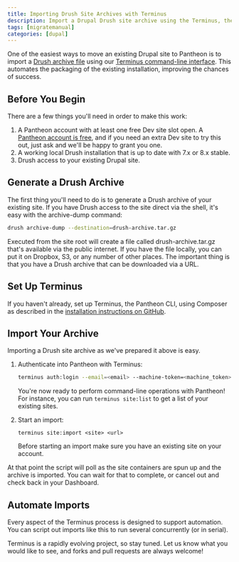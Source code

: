 ```yaml
---
title: Importing Drush Site Archives with Terminus
description: Import a Drupal Drush site archive using the Terminus, the Pantheon CLI tool.
tags: [migratemanual]
categories: [dupal]
---
```

One of the easiest ways to move an existing Drupal site to Pantheon is to import a [Drush archive file](https://drushcommands.com/drush-8x/core/archive-dump/) using our [Terminus command-line interface](/docs/terminus/). This automates the packaging of the existing installation, improving the chances of success.

## Before You Begin

There are a few things you'll need in order to make this work:

1. A Pantheon account with at least one free Dev site slot open. A [Pantheon account is free](https://dashboard.pantheon.io/register), and if you need an extra Dev site to try this out, just ask and we'll be happy to grant you one.
2. A working local Drush installation that is up to date with 7.x or 8.x stable.
3. Drush access to your existing Drupal site.

## Generate a Drush Archive

The first thing you'll need to do is to generate a Drush archive of your existing site. If you have Drush access to the site direct via the shell, it's easy with the archive-dump command:
```bash
drush archive-dump --destination=drush-archive.tar.gz
```
Executed from the site root will create a file called drush-archive.tar.gz that's available via the public internet. If you have the file locally, you can put it on Dropbox, S3, or any number of other places. The important thing is that you have a Drush archive that can be downloaded via a URL.

## Set Up Terminus

If you haven't already, set up Terminus, the Pantheon CLI, using Composer as described in the [installation instructions on GitHub](https://github.com/pantheon-systems/cli/wiki/installation).

## Import Your Archive

Importing a Drush site archive as we've prepared it above is easy.

1. Authenticate into Pantheon with Terminus:

   ```bash
   terminus auth:login --email=<email> --machine-token=<machine_token>
   ```

   You're now ready to perform command-line operations with Pantheon! For instance, you can run `terminus site:list` to get a list of your existing sites.

2. Start an import:

   ```
   terminus site:import <site> <url>
   ```

    <Alert title="Note" type="info">
    Before starting an import make sure you have an existing site on your account.
    </Alert>

  At that point the script will poll as the site containers are spun up and the archive is imported. You can wait for that to complete, or cancel out and check back in your Dashboard.

## Automate Imports

Every aspect of the Terminus process is designed to support automation. You can script out imports like this to run several concurrently (or in serial).

Terminus is a rapidly evolving project, so stay tuned. Let us know what you would like to see, and forks and pull requests are always welcome!
